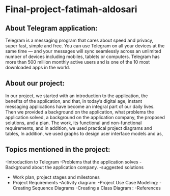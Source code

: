 # Final-project-fatimah-aldosari




## About Telegram  application:

Telegram is a messaging program that cares about speed and privacy, super fast, simple and free. You can use Telegram on all your devices at the same time —
and your messages will sync seamlessly across an unlimited number of devices including mobiles, tablets or computers.
Telegram has more than 500 million monthly active users and is one of the 10 most downloaded apps in the world.


## About our project:

In our project, we started with an introduction to the application, the benefits of the application, and that, in today’s digital age,
instant messaging applications have become an integral part of our daily lives. Then we provided a background on the application,
what problems the application solved, a background on the application company, the proposed solutions, and a plan. The work,
its functional and non-functional requirements, and in addition, we used practical project diagrams and tables, In addition,
we used graphs to design user interface models and as,

## Topics mentioned in the project:

-Introduction to Telegram
-Problems that the application solves
-Background about the application company.
-suggested solutions
- Work plan, project stages and milestones
- Project Requirements
-Activity diagram:
-Project Use Case Modeling:
-Creating Sequence Diagrams
-Creating a Class Diagram :
-References
